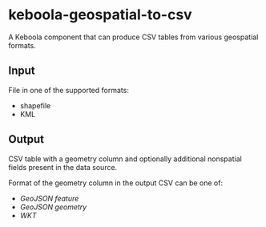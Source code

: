 # keboola-geospatial-to-csv

A Keboola component that can produce CSV tables from various geospatial formats.

## Input

File in one of the supported formats:
* shapefile
* KML

## Output

CSV table with a geometry column and optionally additional nonspatial fields present in the data source.

Format of the geometry column in the output CSV can be one of:
* _GeoJSON feature_
* _GeoJSON geometry_
* _WKT_
